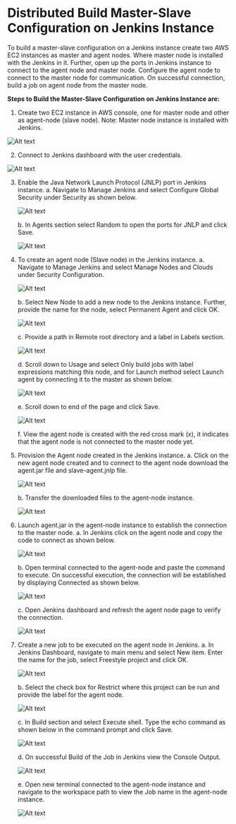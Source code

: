 # Distributed Build Master-Slave Configuration on Jenkins Instance 

To build a master-slave configuration on a Jenkins instance create two AWS EC2 instances as master and agent nodes. Where master node is installed with the Jenkins in it. Further, open up the ports in Jenkins instance to connect to the agent node and master node. Configure the agent node to connect to the master node for communication. On successful connection, build a job on agent node from the master node.

**Steps to Build the Master-Slave Configuration on Jenkins Instance are:**

1.	Create two EC2 instance in AWS console, one for master node and other as agent-node (slave node).
Note: Master node instance is installed with Jenkins.

  ![Alt text](https://github.com/Protontech-1803/devops/blob/master/Master-Slave%20Configuration%20on%20Jenkins/JPG%20images/1.jpgg)
 
2.	Connect to Jenkins dashboard with the user credentials.

  ![Alt text](https://github.com/Protontech-1803/devops/blob/master/Master-Slave%20Configuration%20on%20Jenkins/JPG%20images/1.jpgg)
 
3.	Enable the Java Network Launch Protocol (JNLP) port in Jenkins instance.
    a.	Navigate to Manage Jenkins and select Configure Global Security under Security as shown below.
    
      ![Alt text](https://github.com/Protontech-1803/devops/blob/master/Master-Slave%20Configuration%20on%20Jenkins/JPG%20images/1.jpgg)
 
    b.	In Agents section select Random to open the ports for JNLP and click Save.

      ![Alt text](https://github.com/Protontech-1803/devops/blob/master/Master-Slave%20Configuration%20on%20Jenkins/JPG%20images/1.jpgg)
 

4.	To create an agent node (Slave node) in the Jenkins instance.
    a.	Navigate to Manage Jenkins and select Manage Nodes and Clouds under Security Configuration.
    
      ![Alt text](https://github.com/Protontech-1803/devops/blob/master/Master-Slave%20Configuration%20on%20Jenkins/JPG%20images/1.jpgg)
 
    b.	Select New Node to add a new node to the Jenkins instance. Further, provide the name for the node, select Permanent Agent and click OK.
    
      ![Alt text](https://github.com/Protontech-1803/devops/blob/master/Master-Slave%20Configuration%20on%20Jenkins/JPG%20images/1.jpgg)
 
    c.	Provide a path in Remote root directory and a label in Labels section.
    
      ![Alt text](https://github.com/Protontech-1803/devops/blob/master/Master-Slave%20Configuration%20on%20Jenkins/JPG%20images/1.jpgg)
 
    d.	Scroll down to Usage and select Only build jobs with label expressions matching this node, and for Launch method select Launch agent by connecting it to the master as shown below.
    
      ![Alt text](https://github.com/Protontech-1803/devops/blob/master/Master-Slave%20Configuration%20on%20Jenkins/JPG%20images/1.jpgg)
 
    e.	Scroll down to end of the page and click Save.
    
      ![Alt text](https://github.com/Protontech-1803/devops/blob/master/Master-Slave%20Configuration%20on%20Jenkins/JPG%20images/1.jpgg)
 
    f.	View the agent node is created with the red cross mark (x), it indicates that the agent node is not connected to the master node yet.
 

5.	Provision the Agent node created in the Jenkins instance.
    a.	Click on the new agent node created and to connect to the agent node download the agent.jar file and slave-agent.jnlp file.
    
      ![Alt text](https://github.com/Protontech-1803/devops/blob/master/Master-Slave%20Configuration%20on%20Jenkins/JPG%20images/1.jpgg)
 
    b.	Transfer the downloaded files to the agent-node instance.
    
      ![Alt text](https://github.com/Protontech-1803/devops/blob/master/Master-Slave%20Configuration%20on%20Jenkins/JPG%20images/1.jpgg)
 

6.	Launch agent.jar in the agent-node instance to establish the connection to the master node.
    a.	In Jenkins click on the agent node and copy the code to connect as shown below.
    
      ![Alt text](https://github.com/Protontech-1803/devops/blob/master/Master-Slave%20Configuration%20on%20Jenkins/JPG%20images/1.jpgg)
 
    b.	Open terminal connected to the agent-node and paste the command to execute. On successful execution, the connection will be established by displaying Connected as shown below.
    
      ![Alt text](https://github.com/Protontech-1803/devops/blob/master/Master-Slave%20Configuration%20on%20Jenkins/JPG%20images/1.jpgg)
 
 
    c.	Open Jenkins dashboard and refresh the agent node page to verify the connection.
    
      ![Alt text](https://github.com/Protontech-1803/devops/blob/master/Master-Slave%20Configuration%20on%20Jenkins/JPG%20images/1.jpgg)
 
7.	Create a new job to be executed on the agent node in Jenkins.
    a.	In Jenkins Dashboard, navigate to main menu and select New item. Enter the name for the job, select Freestyle project and click OK.
    
      ![Alt text](https://github.com/Protontech-1803/devops/blob/master/Master-Slave%20Configuration%20on%20Jenkins/JPG%20images/1.jpgg)
 
    b.	Select the check box for Restrict where this project can be run and provide the label for the agent node.
    
      ![Alt text](https://github.com/Protontech-1803/devops/blob/master/Master-Slave%20Configuration%20on%20Jenkins/JPG%20images/1.jpgg)
 
    c.	In Build section and select Execute shell. Type the echo command as shown below in the command prompt and click Save.
      
      ![Alt text](https://github.com/Protontech-1803/devops/blob/master/Master-Slave%20Configuration%20on%20Jenkins/JPG%20images/1.jpgg)
 

    d.	On successful Build of the Job in Jenkins view the Console Output.
    
      ![Alt text](https://github.com/Protontech-1803/devops/blob/master/Master-Slave%20Configuration%20on%20Jenkins/JPG%20images/1.jpgg)
 
    e.	Open new terminal connected to the agent-node instance and navigate to the workspace path to view the Job name in the agent-node instance.
    
      ![Alt text](https://github.com/Protontech-1803/devops/blob/master/Master-Slave%20Configuration%20on%20Jenkins/JPG%20images/1.jpgg)
 



